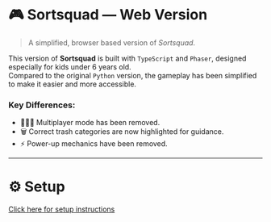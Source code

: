 # 🎮 Sortsquad — Web Version

> A simplified, browser based version of *Sortsquad*.

This version of __Sortsquad__ is built with `TypeScript` and `Phaser`, designed especially for kids under 6 years old.  
Compared to the original `Python` version, the gameplay has been simplified to make it easier and more accessible.  

### Key Differences:
- 🧑‍🤝‍🧑 Multiplayer mode has been removed.  
- 🗑️ Correct trash categories are now highlighted for guidance.  
- ⚡ Power-up mechanics have been removed.  

---

# ⚙️ Setup

[Click here for setup instructions](https://github.com/Nongtajkrub/Sortsquad#%EF%B8%8F-setup-web)
